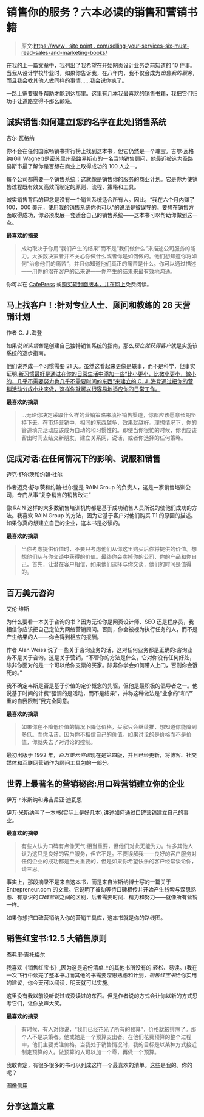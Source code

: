 # 销售你的服务？六本必读的销售和营销书籍

> 原文:[https://www . site point . com/selling-your-services-six-must-read-sales-and-marketing-books/](https://www.sitepoint.com/selling-your-services-six-must-read-sales-and-marketing-books/)

在我的上一篇文章中，我列出了我希望在开始网页设计业务之前知道的 10 件事。当我从设计学校毕业时，如果你告诉我，在八年内，我不仅会成为*出售我的服务*，而且我会教其他人做同样的事情……我会说你疯了。

一路上需要很多帮助才能到达那里。这里有几本我最喜欢的销售书籍，我把它们归功于让道路变得不那么颠簸。

## 诚实销售:如何建立[您的名字在此处]销售系统

吉尔·瓦格纳

你不会在任何国家畅销书排行榜上找到这本书，但它仍然是一个瑰宝。吉尔·瓦格纳(Gill Wagner)是密苏里州圣路易斯市的一名当地销售顾问，他最近被选为圣路易斯市最了解你是否想在商业上取得成功的 100 人之一。

每个公司都需要一个销售系统；这就像是销售你的服务的商业计划。它是你为使销售过程既有效又高效而制定的原则、流程、策略和工具。

诚实销售背后的理念是没有一个销售系统适合所有人。因此，“我在六个月内赚了 100，000 美元，使用我的销售系统你也可以”的说法是被误导的。要想在销售方面取得成功，你必须发展一套适合自己的销售系统——这本书可以帮助你做到这一点。

**最喜欢的摘录**

> 成功取决于你用“我们产生的结果”而不是“我们做什么”来描述公司服务的能力。大多数决策者并不关心你做什么或者你是如何做的。他们想知道你将如何“治愈他们的痛苦”，并且你知道他们真正的痛苦是什么。你可以通过描述——用你的潜在客户的话来说——你产生的结果来最有效地沟通。

你可以在 [CafePress](http://www.cafepress.com/hsbookstore.46492561 "How To Build The [Your Name Here] Sales System | CafePress") 或[购买软封面版本，并在网上](http://honestselling.com/books/your_name_here/ "Honest Selling: How To Build The [Your Name Here] Sales System")免费阅读。

## 马上找客户！:针对专业人士、顾问和教练的 28 天营销计划

作者 C. J .海登

如果说*诚实销售*是创建自己独特销售系统的指南，那么*现在就获得客户*就是实施该系统的逐步指南。

他们说养成一个习惯需要 21 天。虽然这看起来更像是轶事，而不是科学，但事实证明,[新习惯最好是通过在你的日常生活中添加一些“比小更小，比微小更小，微小的，几乎不需要努力也几乎不需要时间的东西”来建立的 C. J .海登通过把你的营销活动分成小块来做，这样你就可以很容易地适应你的日常工作。](http://www.huffingtonpost.com/2012/11/26/life-changes-how-to-create-habits_n_1970105.html "Life Changes: How to Create New Habits")

**最喜欢的摘录**

> …无论你决定采取什么样的营销策略来填补销售渠道，你都应该愿意长期坚持下去。在市场营销中，相同的东西越多，效果就越好。理想情况下，你的管道填充活动应该成为自动的和习惯性的。即使当你很忙的时候，你也应该留出时间去结交新朋友，建立关系网，说话，或者你选择的任何策略。

## 促成对话:在任何情况下的影响、说服和销售

迈克·舒尔茨和约翰·杜尔

作者迈克·舒尔茨和约翰·杜尔登是 RAIN Group 的负责人，这是一家销售培训公司，专门从事“复杂销售的销售改进”

像 RAIN 这样的大多数销售培训机构都是基于成功销售人员所说的使他们成功的方法。我喜欢 RAIN Group 的方法，因为它基于客户对他们购买 T1 的原因的描述。如果你真的想建立自己的企业，这本书是必读的。

**最喜欢的摘录**

> 当你考虑提供价值时，不要只考虑他们从你这里购买后你将提供的价值。想想他们从与你交谈中获得的价值。最终你会卖掉你的公司、你的产品和你自己。首先，让潜在客户相信，如果他们选择与你交谈，他们的时间是值得的。

## 百万美元咨询

艾伦·维斯

为什么要看一本关于咨询的书？因为无论你是网页设计师、SEO 还是程序员，我相信你应该把自己定位为网络营销顾问。否则，你会被视为执行任务的人，而不是产生结果的人——你会得到相应的报酬。

作者 Alan Weiss 说了一些关于咨询业务的话，这对任何业务都是正确的:咨询业务不是关于咨询。这是关于营销，“不管你的方法是什么，它对你没有任何好处，除非你面对的是一个可以给你支票的买家。除非你学会如何带人上门，否则你会饿死的。”

我不确定韦斯是否是基于价值的定价概念的先驱，但他是最积极的倡导者之一。他说基于时间的计费“强调的是活动，而不是结果”，并称这种做法是“业余的”和“严重的自我限制”我完全同意。

**最喜欢的摘录**

> 如果你在不降低价值的情况下降低价格，买家只会继续推，想知道你能降到多低。而你活该，因为你不相信自己的价值。如果讨论的是价格而不是价值，你就失去了对讨论的控制。

最初出版于 1992 年，*百万美元咨询*现在是第四版，并且已经更新，将博客、社交媒体和互联网营销作为顾问工具包的一部分。

## 世界上最著名的营销秘密:用口碑营销建立你的企业

伊万·r·米斯纳和弗吉尼亚·迪瓦恩

伊万·米斯纳写了一本书(实际上是好几本),讲述如何通过口碑营销建立自己的事业。

**最喜欢的摘录**

> 有些人认为口碑有点像天气:相当重要，但他们对此无能为力。许多其他人认为这只是良好的客户服务，但它不是。不要误解我——良好的客户服务对任何企业的成功都是至关重要的，但是如果你希望快乐的客户经常谈论你，请三思。

事实上，那段摘录不是来自这本书，而是来自米斯纳博士写的一篇关于 Entrepreneur.com 的文章。它说明了被动等待口碑相传并开始产生线索与深思熟虑、有意识的*口碑营销*之间的区别，后者需要时间、精力和努力——就像所有营销一样。

如果你想把口碑营销纳入你的营销工具库，这本书就是你的路线图。

## 销售红宝书:12.5 大销售原则

杰弗里·吉托梅尔

我喜欢《销售红宝书》,因为这是这份清单上的其他书所没有的:轻松、易读。(我在一次飞行中读完了整本书。)而其他的书需要深思熟虑和计划，*销售红宝书*给你实用的建议，你今天可以阅读，明天就可以实施。

这里没有我以前没听说过或没读过的东西。但是作者说的方式会让你以新的方式思考它们，让你放声大笑。

**最喜欢的摘录**

> 有时候，有人对你说，“我们已经花光了所有的预算”，价格就被排除了。那个人不是决策者。他或她是一个预算支出者。在他们花费预算的整个过程中，他们主要关注价格。当我处于销售情况时，我的目标是以某种方式接近制定预算的人。做预算的人可以加一个零，再做一个预算。

我敢肯定，有很多很多的书可以列成这样一个最喜欢的清单。这些是我的。你的呢？

[图像信用](http://www.flickr.com/photos/80565685@N00/)

## 分享这篇文章